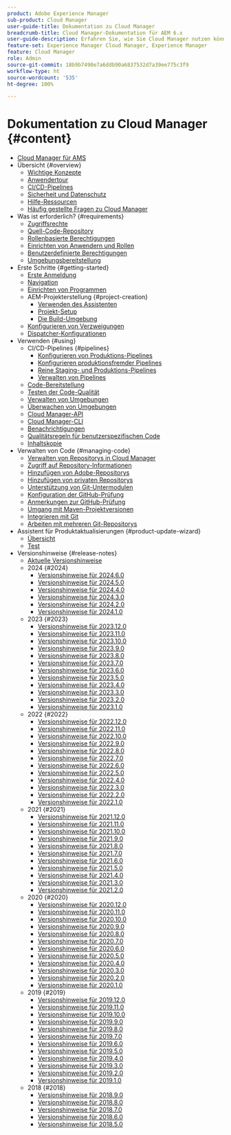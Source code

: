 ```yaml
---
product: Adobe Experience Manager
sub-product: Cloud Manager
user-guide-title: Dokumentation zu Cloud Manager
breadcrumb-title: Cloud Manager-Dokumentation für AEM 6.x
user-guide-description: Erfahren Sie, wie Sie Cloud Manager nutzen können, um Adobe Experience Manager für AMS in der Cloud selbst zu verwalten.
feature-set: Experience Manager Cloud Manager, Experience Manager
feature: Cloud Manager
role: Admin
source-git-commit: 18b9b7490e7a6ddb90a6837532d7a39ee775c3f9
workflow-type: ht
source-wordcount: '535'
ht-degree: 100%

---
```



# Dokumentation zu Cloud Manager {#content}

+ [Cloud Manager für AMS](/help/introduction.md)
+ Übersicht {#overview}
   + [Wichtige Konzepte](/help/overview/key-concepts.md)
   + [Anwendertour](/help/overview/user-journey.md)
   + [CI/CD-Pipelines](/help/overview/ci-cd-pipelines.md)
   + [Sicherheit und Datenschutz](/help/overview/security-and-privacy.md)
   + [Hilfe-Ressourcen](/help/overview/help-resources.md)
   + [Häufig gestellte Fragen zu Cloud Manager](/help/overview/faqs.md)
+ Was ist erforderlich? {#requirements}
   + [Zugriffsrechte](/help/requirements/access-rights.md)
   + [Quell-Code-Repository](/help/requirements/source-code-repository.md)
   + [Rollenbasierte Berechtigungen](/help/requirements/role-based-permissions.md)
   + [Einrichten von Anwendern und Rollen](/help/requirements/users-and-roles.md)
   + [Benutzerdefinierte Berechtigungen](/help/using/custom-permissions.md)
   + [Umgebungsbereitstellung](/help/requirements/environment-provisioning.md)
+ Erste Schritte {#getting-started}
   + [Erste Anmeldung](/help/getting-started/first-time-login.md)
   + [Navigation](/help/getting-started/navigation.md)
   + [Einrichten von Programmen](/help/getting-started/program-setup.md)
   + AEM-Projekterstellung {#project-creation}
      + [Verwenden des Assistenten](/help/getting-started/using-the-wizard.md)
      + [Projekt-Setup](/help/getting-started/project-setup.md)
      + [Die Build-Umgebung](/help/getting-started/build-environment.md)
   + [Konfigurieren von Verzweigungen](/help/getting-started/configuring-branches.md)
   + [Dispatcher-Konfigurationen](/help/getting-started/dispatcher-configurations.md)
+ Verwenden {#using}
   + CI/CD-Pipelines {#pipelines}
      + [Konfigurieren von Produktions-Pipelines](/help/using/production-pipelines.md)
      + [Konfigurieren produktionsfremder Pipelines](/help/using/non-production-pipelines.md)
      + [Reine Staging- und Produktions-Pipelines](/help/using/stage-prod-only.md)
      + [Verwalten von Pipelines](/help/using/managing-pipelines.md)
   + [Code-Bereitstellung](/help/using/code-deployment.md)
   + [Testen der Code-Qualität](/help/using/code-quality-testing.md)
   + [Verwalten von Umgebungen](/help/using/managing-environments.md)
   + [Überwachen von Umgebungen](/help/using/monitoring-environments.md)
   + [Cloud Manager-API](https://developer.adobe.com/experience-cloud/cloud-manager/reference/api/)
   + [Cloud Manager-CLI](https://github.com/adobe/aio-cli-plugin-cloudmanager/blob/main/README.md)
   + [Benachrichtigungen](/help/using/notifications.md)
   + [Qualitätsregeln für benutzerspezifischen Code](/help/using/custom-code-quality-rules.md)
   + [Inhaltskopie](/help/using/content-copy.md)
+ Verwalten von Code {#managing-code}
   + [Verwalten von Repositorys in Cloud Manager](/help/managing-code/managing-repositories.md)
   + [Zugriff auf Repository-Informationen](/help/managing-code/accessing-repositories.md)
   + [Hinzufügen von Adobe-Repositorys](/help/managing-code/adobe-repositories.md)
   + [Hinzufügen von privaten Repositorys](/help/managing-code/private-repositories.md)
   + [Unterstützung von Git-Untermodulen](/help/managing-code/git-submodules.md)
   + [Konfiguration der GitHub-Prüfung](/help/managing-code/github-check-config.md)
   + [Anmerkungen zur GitHub-Prüfung](/help/managing-code/github-annotations.md)
   + [Umgang mit Maven-Projektversionen](/help/managing-code/maven-project-version.md)
   + [Integrieren mit Git](/help/managing-code/git-integration.md)
   + [Arbeiten mit mehreren Git-Repositorys](/help/managing-code/multiple-git-repos.md)
+ Assistent für Produktaktualisierungen {#product-update-wizard}
   + [Übersicht](/help/product-update-wizard/overview.md)
   + [Test](/help/product-update-wizard/evaluation.md)
+ Versionshinweise {#release-notes}
   + [Aktuelle Versionshinweise](/help/release-notes/current.md)
   + 2024 {#2024}
      + [Versionshinweise für 2024.6.0](/help/release-notes/2024/2024-6-0.md)
      + [Versionshinweise für 2024.5.0](/help/release-notes/2024/2024-5-0.md)
      + [Versionshinweise für 2024.4.0](/help/release-notes/2024/2024-4-0.md)
      + [Versionshinweise für 2024.3.0](/help/release-notes/2024/2024-3-0.md)
      + [Versionshinweise für 2024.2.0](/help/release-notes/2024/2024-2-0.md)
      + [Versionshinweise für 2024.1.0](/help/release-notes/2024/2024-1-0.md)
   + 2023 {#2023}
      + [Versionshinweise für 2023.12.0](/help/release-notes/2023/2023-12-0.md)
      + [Versionshinweise für 2023.11.0](/help/release-notes/2023/2023-11-0.md)
      + [Versionshinweise für 2023.10.0](/help/release-notes/2023/2023-10-0.md)
      + [Versionshinweise für 2023.9.0](/help/release-notes/2023/2023-9-0.md)
      + [Versionshinweise für 2023.8.0](/help/release-notes/2023/2023-8-0.md)
      + [Versionshinweise für 2023.7.0](/help/release-notes/2023/2023-7-0.md)
      + [Versionshinweise für 2023.6.0](/help/release-notes/2023/2023-6-0.md)
      + [Versionshinweise für 2023.5.0](/help/release-notes/2023/2023-5-0.md)
      + [Versionshinweise für 2023.4.0](/help/release-notes/2023/2023-4-0.md)
      + [Versionshinweise für 2023.3.0](/help/release-notes/2023/2023-3-0.md)
      + [Versionshinweise für 2023.2.0](/help/release-notes/2023/2023-2-0.md)
      + [Versionshinweise für 2023.1.0](/help/release-notes/2023/2023-1-0.md)
   + 2022 {#2022}
      + [Versionshinweise für 2022.12.0](/help/release-notes/2022/2022-12-0.md)
      + [Versionshinweise für 2022.11.0](/help/release-notes/2022/2022-11-0.md)
      + [Versionshinweise für 2022.10.0](/help/release-notes/2022/2022-10-0.md)
      + [Versionshinweise für 2022.9.0](/help/release-notes/2022/2022-9-0.md)
      + [Versionshinweise für 2022.8.0](/help/release-notes/2022/2022-8-0.md)
      + [Versionshinweise für 2022.7.0](/help/release-notes/2022/2022-7-0.md)
      + [Versionshinweise für 2022.6.0](/help/release-notes/2022/2022-6-0.md)
      + [Versionshinweise für 2022.5.0](/help/release-notes/2022/2022-5-0.md)
      + [Versionshinweise für 2022.4.0](/help/release-notes/2022/2022-4-0.md)
      + [Versionshinweise für 2022.3.0](/help/release-notes/2022/2022-3-0.md)
      + [Versionshinweise für 2022.2.0](/help/release-notes/2022/2022-2-0.md)
      + [Versionshinweise für 2022.1.0](/help/release-notes/2022/2022-1-0.md)
   + 2021 {#2021}
      + [Versionshinweise für 2021.12.0](/help/release-notes/2021/2021-12-0.md)
      + [Versionshinweise für 2021.11.0](/help/release-notes/2021/2021-11-0.md)
      + [Versionshinweise für 2021.10.0](/help/release-notes/2021/2021-10-0.md)
      + [Versionshinweise für 2021.9.0](/help/release-notes/2021/2021-9-0.md)
      + [Versionshinweise für 2021.8.0](/help/release-notes/2021/2021-8-0.md)
      + [Versionshinweise für 2021.7.0](/help/release-notes/2021/2021-7-0.md)
      + [Versionshinweise für 2021.6.0](/help/release-notes/2021/2021-6-0.md)
      + [Versionshinweise für 2021.5.0](/help/release-notes/2021/2021-5-0.md)
      + [Versionshinweise für 2021.4.0](/help/release-notes/2021/2021-4-0.md)
      + [Versionshinweise für 2021.3.0](/help/release-notes/2021/2021-3-0.md)
      + [Versionshinweise für 2021.2.0](/help/release-notes/2021/2021-2-0.md)
   + 2020 {#2020}
      + [Versionshinweise für 2020.12.0](/help/release-notes/2020/2020-12-0.md)
      + [Versionshinweise für 2020.11.0](/help/release-notes/2020/2020-11-0.md)
      + [Versionshinweise für 2020.10.0](/help/release-notes/2020/2020-10-0.md)
      + [Versionshinweise für 2020.9.0](/help/release-notes/2020/2020-9-0.md)
      + [Versionshinweise für 2020.8.0](/help/release-notes/2020/2020-8-0.md)
      + [Versionshinweise für 2020.7.0](/help/release-notes/2020/2020-7-0.md)
      + [Versionshinweise für 2020.6.0](/help/release-notes/2020/2020-6-0.md)
      + [Versionshinweise für 2020.5.0](/help/release-notes/2020/2020-5-0.md)
      + [Versionshinweise für 2020.4.0](/help/release-notes/2020/2020-4-0.md)
      + [Versionshinweise für 2020.3.0](/help/release-notes/2020/2020-3-0.md)
      + [Versionshinweise für 2020.2.0](/help/release-notes/2020/2020-2-0.md)
      + [Versionshinweise für 2020.1.0](/help/release-notes/2020/2020-1-0.md)
   + 2019 {#2019}
      + [Versionshinweise für 2019.12.0](/help/release-notes/2019/2019-12-0.md)
      + [Versionshinweise für 2019.11.0](/help/release-notes/2019/2019-11-0.md)
      + [Versionshinweise für 2019.10.0](/help/release-notes/2019/2019-10-0.md)
      + [Versionshinweise für 2019.9.0](/help/release-notes/2019/2019-9-0.md)
      + [Versionshinweise für 2019.8.0](/help/release-notes/2019/2019-8-0.md)
      + [Versionshinweise für 2019.7.0](/help/release-notes/2019/2019-7-0.md)
      + [Versionshinweise für 2019.6.0](/help/release-notes/2019/2019-6-0.md)
      + [Versionshinweise für 2019.5.0](/help/release-notes/2019/2019-5-0.md)
      + [Versionshinweise für 2019.4.0](/help/release-notes/2019/2019-4-0.md)
      + [Versionshinweise für 2019.3.0](/help/release-notes/2019/2019-3-0.md)
      + [Versionshinweise für 2019.2.0](/help/release-notes/2019/2019-2-0.md)
      + [Versionshinweise für 2019.1.0](/help/release-notes/2019/2019-1-0.md)
   + 2018 {#2018}
      + [Versionshinweise für 2018.9.0](/help/release-notes/2018/2018-9-0.md)
      + [Versionshinweise für 2018.8.0](/help/release-notes/2018/2018-8-0.md)
      + [Versionshinweise für 2018.7.0](/help/release-notes/2018/2018-7-0.md)
      + [Versionshinweise für 2018.6.0](/help/release-notes/2018/2018-6-0.md)
      + [Versionshinweise für 2018.5.0](/help/release-notes/2018/2018-5-0.md)

